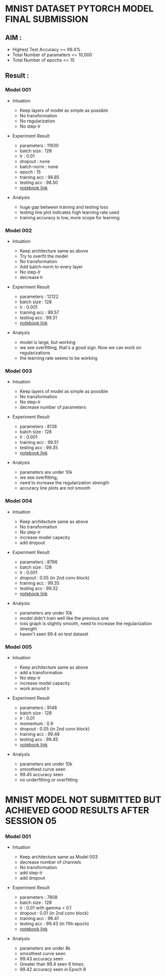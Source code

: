 # MNIST DATASET PYTORCH MODEL FINAL SUBMISSION

## AIM :

- Highest Test Accuracy >= 99.4%
- Total Number of parameters <= 10,000
- Total Number of epochs <= 15

## Result :

### Model 001

- Intuation
    - Keep layers of model as simple as possible
    - No transformation
    - No regularization
    - No step-lr

- Experiment Result
    - parameters : 11930
    - batch size : 128
    - lr : 0.01
    - dropout : none
    - batch-norm : none
    - epoch : 15
    - training acc : 98.85
    - testing acc : 98.50
    - [notebook link](https://github.com/myselfHimanshu/ai-vision-program/blob/master/Session-05/notebooks/MNIST_model_001.ipynb)

- Analysis
    - huge gap between training and testing loss
    - testing line plot indicates high learning rate used
    - training accuracy is low, more scope for learning

### Model 002

- Intuation
    - Keep architecture same as above
    - Try to overfit the model
    - No transformation
    - Add batch-norm to every layer
    - No step-lr
    - decrease lr

- Experiment Result
    - parameters : 12122
    - batch size : 128
    - lr : 0.001
    - training acc : 99.57
    - testing acc : 99.31
    - [notebook link](https://github.com/myselfHimanshu/ai-vision-program/blob/master/Session-05/notebooks/MNIST_model_002.ipynb)

- Analysis
    - model is large, but working
    - we see overfitting, that's a good sign. Now we can work on regularizations
    - the learning rate seems to be working
    
### Model 003

- Intuation
    - Keep layers of model as simple as possible
    - No transformation
    - No step-lr
    - decrease number of parameters

- Experiment Result
    - parameters : 8138
    - batch size : 128
    - lr : 0.001
    - training acc : 99.51
    - testing acc : 99.35
    - [notebook link](https://github.com/myselfHimanshu/ai-vision-program/blob/master/Session-05/notebooks/MNIST_model_003.ipynb)

- Analysis
    - parameters are under 10k
    - we see overfitting,
    - need to increase the regularization strength
    - accuracy line plots are not smooth

### Model 004

- Intuation
    - Keep architecture same as above
    - No transformation
    - No step-lr
    - increase model capacity
    - add dropout

- Experiment Result
    - parameters : 8766
    - batch size : 128
    - lr : 0.001
    - dropout : 0.05 (in 2nd conv block)
    - training acc : 99.35
    - testing acc : 99.32
    - [notebook link](https://github.com/myselfHimanshu/ai-vision-program/blob/master/Session-05/notebooks/MNIST_model_004.ipynb)

- Analysis
    - parameters are under 10k
    - model didn't train well like the previous one
    - loss graph is slightly smooth, need to increase the regularization strength
    - haven't seen 99.4 on test dataset

### Model 005

- Intuation
    - Keep architecture same as above
    - add a transformation
    - No step-lr
    - increase model capacity
    - work around lr

- Experiment Result
    - parameters : 9148
    - batch size : 128
    - lr : 0.01
    - momentum : 0.9
    - dropout : 0.05 (in 2nd conv block)
    - training acc : 99.48
    - testing acc : 99.45
    - [notebook link](https://github.com/myselfHimanshu/ai-vision-program/blob/master/Session-05/notebooks/MNIST_model_005.ipynb)

- Analysis
    - parameters are under 10k
    - smoothest curve seen
    - 99.45 accuracy seen
    - no underfitting or overfitting


# MNIST MODEL NOT SUBMITTED BUT ACHIEVED GOOD RESULTS AFTER SESSION 05

### Model 001

- Intuation
    - Keep architecture same as Model 003
    - decrease number of channels
    - No transformation
    - add step-lr
    - add dropout

- Experiment Result
    - parameters : 7808
    - batch size : 128
    - lr : 0.01 with gamma = 0.1
    - dropout : 0.01 (in 2nd conv block)
    - training acc : 99.41
    - testing acc : 99.43 (in 11th epoch)
    - [notebook link](https://github.com/myselfHimanshu/ai-vision-program/blob/master/Session-05/after-work/MNIST_model_final.ipynb)

- Analysis
    - parameters are under 8k
    - smoothest curve seen
    - 99.43 accuracy seen
    - Greater than 99.4 seen 6 times.
    - 99.42 accuracy seen in Epoch 8
    


